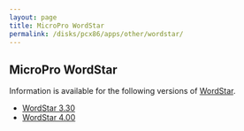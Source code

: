 ```yaml
---
layout: page
title: MicroPro WordStar
permalink: /disks/pcx86/apps/other/wordstar/
---
```


MicroPro WordStar
-----------------

Information is available for the following versions of [WordStar](https://en.wikipedia.org/wiki/WordStar).

* [WordStar 3.30](3.30/)
* [WordStar 4.00](4.00/)

